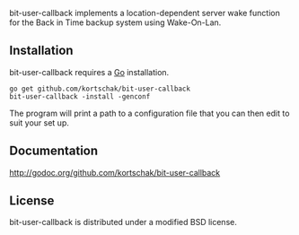 bit-user-callback implements a location-dependent server wake function for the Back in Time backup system using Wake-On-Lan.

## Installation

bit-user-callback requires a [Go](http://golang.org) installation.

```
go get github.com/kortschak/bit-user-callback
bit-user-callback -install -genconf
```

The program will print a path to a configuration file that you can then edit to suit your set up.

## Documentation

http://godoc.org/github.com/kortschak/bit-user-callback

## License

bit-user-callback is distributed under a modified BSD license.
